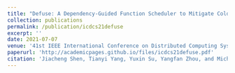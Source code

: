 ```yaml
---
title: "Defuse: A Dependency-Guided Function Scheduler to Mitigate Cold Starts on FaaS Platforms"
collection: publications
permalink: /publication/icdcs21defuse
excerpt: ''
date: 2021-07-07
venue: '41st IEEE International Conference on Distributed Computing Systems, ICDCS 2021'
paperurl: 'http://academicpages.github.io/files/icdcs21defuse.pdf'
citation: 'Jiacheng Shen, Tianyi Yang, Yuxin Su, Yangfan Zhou, and Michael R. Lyu. "Defuse: A dependency-guided function scheduler to mitigate cold starts on faas platforms." 2021 IEEE 41st International Conference on Distributed Computing Systems (ICDCS 21). IEEE, 2021.'
---
```

<!-- This paper is about the number 2. The number 3 is left for future work.

[Download paper here](http://academicpages.github.io/files/paper2.pdf)

Recommended citation: Your Name, You. (2010). "Paper Title Number 2." <i>Journal 1</i>. 1(2). -->
